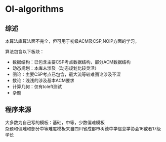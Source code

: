# OI-algorithms

## 综述
本算法库算法面不完全，但可用于初级ACM及CSP,NOIP方面的学习。  

算法包含以下板块：
- 数据结构：已包含主要CSP考点数据结构，部分ACM数据结构
- 动态规划：本库未涉及（动态规划比较灵活）
- 图论：主要CSP考点已包含，最大流等较难图论涉及不深
- 数论：浅浅的涉及基本ACM要求
- 计算几何：仅有toleft测试
- 杂题

## 程序来源
大多数为自己写的模板：基础，中等，少数偏难模板  
杂题和偏难和部分中等难度模板来自四川省成都市树德中学信息学协会16或者17级学长
